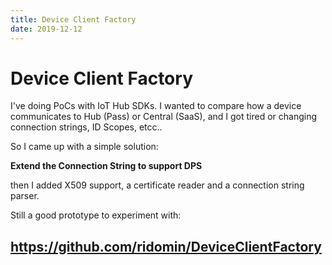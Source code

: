 ```yaml
---
title: Device Client Factory
date: 2019-12-12
---
```


# Device Client Factory

I've doing PoCs with IoT Hub SDKs. I wanted to compare how a device communicates to Hub (Pass) or Central (SaaS), and I got tired or changing connection strings, ID Scopes, etcc..

So I came up with a simple solution:

**Extend the Connection String to support DPS**

then I added X509 support, a certificate reader and a connection string parser.

Still a good prototype to experiment with: 

## https://github.com/ridomin/DeviceClientFactory
